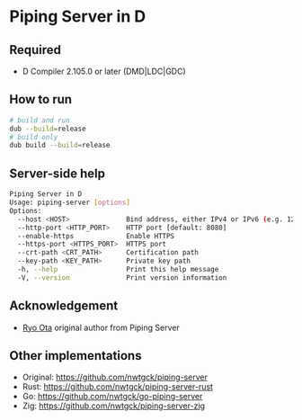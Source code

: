 # Piping Server in D

## Required

- D Compiler 2.105.0 or later (DMD|LDC|GDC)

## How to run

```bash
# build and run
dub --build=release
# build only
dub build --build=release
```

## Server-side help

```bash
Piping Server in D
Usage: piping-server [options]
Options:
  --host <HOST>              Bind address, either IPv4 or IPv6 (e.g. 127.0.0.1, ::1) [default: 0.0.0.0]
  --http-port <HTTP_PORT>    HTTP port [default: 8080]
  --enable-https             Enable HTTPS
  --https-port <HTTPS_PORT>  HTTPS port
  --crt-path <CRT_PATH>      Certification path
  --key-path <KEY_PATH>      Private key path
  -h, --help                 Print this help message
  -V, --version              Print version information
```

## Acknowledgement

- [Ryo Ota](https://github.com/nwtgck) original author from Piping Server

## Other implementations
* Original: <https://github.com/nwtgck/piping-server>
* Rust: <https://github.com/nwtgck/piping-server-rust>
* Go: <https://github.com/nwtgck/go-piping-server>
* Zig: <https://github.com/nwtgck/piping-server-zig>